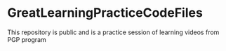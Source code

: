 # GreatLearningPracticeCodeFiles
This repository is public and is a practice session of learning videos from PGP program
